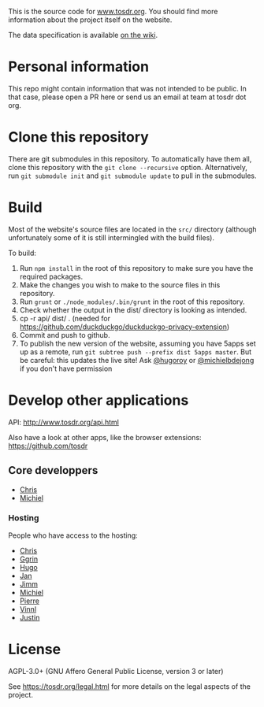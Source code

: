 This is the source code for www.tosdr.org. You should
find more information about the project itself on the website.

<!--Overview
========

We welcome other people to copy this project for other specific purposes (like a ToS;DR specific for API terms) or for country-specific (translation and national law issues). Just:

 1. open a public mailing list for people to contribute and start translating,
 2. fork the code from https://github.com/tosdr/tosdr-build and translate, or adapt, etc.
 3. change the name and the logo, and have a look at the license (AGPL for HTML/JS/CSS and CC BY SA for JSON) 

-->

The data specification is available [on the wiki][wiki].

[wiki]: https://github.com/tosdr/tosdr.org/wiki

Personal information
====================

This repo might contain information that was not intended to be public. In that case, please open a PR here or send us an email at team at tosdr dot org.

Clone this repository
=====================

There are git submodules in this repository. To automatically have them all, clone this repository with the `git clone --recursive` option.
Alternatively, run `git submodule init` and `git submodule update` to pull in the submodules.

Build
=====
Most of the website's source files are located in the `src/` directory (although unfortunately some of it is still intermingled with the build files). 

To build:

1. Run `npm install` in the root of this repository to make sure you have the required packages.
2. Make the changes you wish to make to the source files in this repository.
3. Run `grunt` or `./node_modules/.bin/grunt` in the root of this repository.
4. Check whether the output in the dist/ directory is looking as intended.
5. cp -r api/ dist/ . (needed for https://github.com/duckduckgo/duckduckgo-privacy-extension)
5. Commit and push to github.
7. To publish the new version of the website, assuming you have 5apps set up as a remote, run `git subtree push --prefix dist 5apps master`. But be careful: this updates the live site! Ask [@hugoroy] or [@michielbdejong] if you don't have permission

[@hugoroy]: https://github.com/hugoroy
[@michielbdejong]: https://github.com/michielbdejong

<!-- This should have its own README
Import
======
To import new and/or updated threads from the Google Group:

* Open [import/bookmarklet.html](https://tosdr.org/import/bookmarklet.html) with Firefox, and follow instructions there; save result to `./import/newThreadSubjects.json` in your checked out local git repo
* Run `node ./import/prettifyNewThreadSubjects.js`
* create `./import/imapCredentials.js` from `./import/imapCredentials.js.sample`
* (from the repo root:) `git pull; npm install ; cd import ; mkdir rawPosts ; cd rawPosts ; node ../searcher.js` (you may have to set 'allow less secure apps' if the imap account is a gmail account).
* `cd .. ; node threadMatcher.js > ../index/threads.json`
* `cd .. ; node scripts/newPointsForNewThreads.js`
* `./node_modules/.bin/grunt`
* `git status ; git add . ; git commit -am"import from Google Groups"; git push; git push 5apps master`

Curate
======
These scripts are what I (Michiel) currently use for curating points after import. The ideas is to integrate these into the web interface:

* `node scripts/curator.js` - will run a curating webinterface on http://localhost:21337/ that lets you change the (local) files on disk
* `cd dist; node ../scripts/checkcases.js` - an interactive command-line tool that helps you assign cases to points that don't have one yet
* `cd dist; node ../scripts/checkclasses.js` - outputs recommendations for adding/updating the class of services, based on their data points
-->


Develop other applications
==========================

API: http://www.tosdr.org/api.html 

Also have a look at other apps, like the browser extensions: https://github.com/tosdr

## Core developpers 
* [Chris](https://github.com/piks3l)
* [Michiel](https://github.com/michielbdejong)

### Hosting
People who have access to the hosting:
* [Chris](https://github.com/piks3l)
* [Ggrin](https://github.com/Ggrin)
* [Hugo](https://github.com/hugoroy)
* [Jan](https://github.com/jancborchardt)
* [Jimm](https://github.com/JimmStout)
* [Michiel](https://github.com/michielbdejong)
* [Pierre](https://github.com/pierreozoux)
* [Vinnl](https://github.com/Vinnl)
* [Justin](https://github.com/JustinBack)





License
======

AGPL-3.0+ (GNU Affero General Public License, version 3 or later)

See <https://tosdr.org/legal.html> for more details on the legal aspects of the project.
